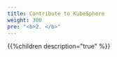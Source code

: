 ```yaml
---
title: Contribute to KubeSphere
weight: 300
pre: "<b>2. </b>"
---
```


{{%children description="true" %}}
